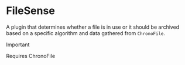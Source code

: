 # FileSense

A plugin that determines whether a file is in use or it should be archived based on a specific algorithm and data gathered from `ChronoFile`.

> [!IMPORTANT]
> Requires ChronoFile
